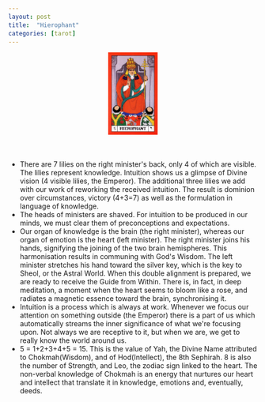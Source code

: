 ```yaml
---
layout: post
title:  "Hierophant"
categories: [tarot]
---
```

<div style="text-align: center;">
  <img src="/images/hierophant.jpg" alt="hierophant" style="width: 20%;" />
</div>
<br><br>

- There are 7 lilies on the right minister's back, only 4 of which are visible. The lilies represent knowledge. Intuition shows us a glimpse of Divine vision (4 visible lilies, the Emperor). The additional three lilies we add with our work of reworking the received intuition. The result is dominion over circumstances, victory (4+3=7) as well as the formulation in language of knowledge.
- The heads of ministers are shaved. For intuition to be produced in our minds, we must clear them of preconceptions and expectations.
- Our organ of knowledge is the brain (the right minister), whereas our organ of emotion is the heart (left minister). The right minister joins his hands, signifying the joining of the two brain hemispheres. This harmonisation results in communing with God's Wisdom. The left minister stretches his hand toward the silver key, which is the key to Sheol, or the Astral World. When this double alignment is prepared, we are ready to receive the Guide from Within. There is, in fact, in deep meditation, a moment when the heart seems to bloom like a rose, and radiates a magnetic essence toward the brain, synchronising it. 
- Intuition is a process which is always at work. Whenever we focus our attention on something outside (the Emperor) there is a part of us which automatically streams the inner significance of what we're focusing upon. Not always we are receptive to it, but when we are, we get to really know the world around us.
- 5 = 1+2+3+4+5 = 15. This is the value of Yah, the Divine Name attributed to Chokmah(Wisdom), and of Hod(Intellect), the 8th Sephirah.
 8 is also the number of Strength, and Leo, the zodiac sign linked to the heart. The non-verbal knowledge of Chokmah is an energy that nurtures our heart and intellect that translate it in knowledge, emotions and, eventually, deeds.